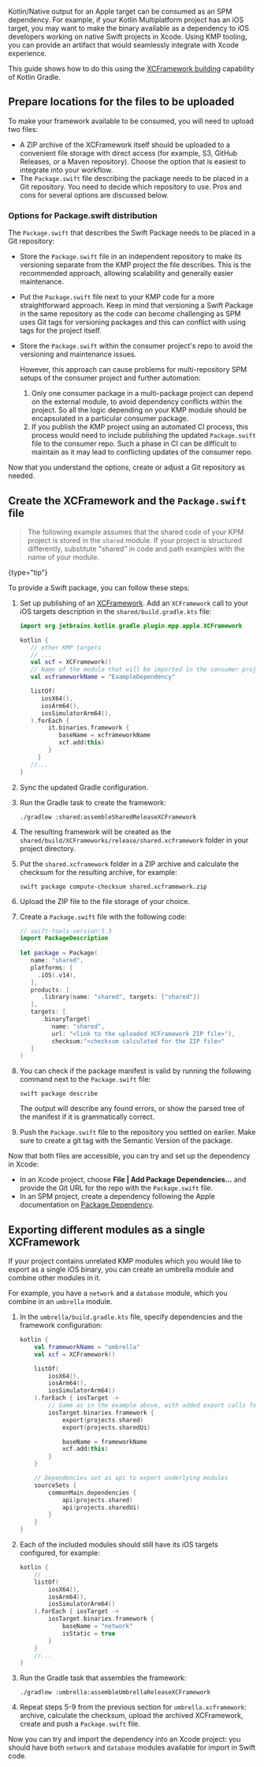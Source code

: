 [//]: # (title: Swift Package export setup)

Kotlin/Native output for an Apple target can be consumed as an SPM dependency.
For example, if your Kotlin Multiplatform project has an iOS target, you may want to make the binary available
as a dependency to iOS developers working on native Swift projects in Xcode. Using KMP tooling, you can provide
an artifact that would seamlessly integrate with Xcode experience.

This guide shows how to do this using the [XCFramework building](multiplatform-build-native-binaries.md#build-xcframeworks)
capability of Kotlin Gradle.

## Prepare locations for the files to be uploaded

To make your framework available to be consumed, you will need to upload two files:
* A ZIP archive of the XCFramework itself should be uploaded to a convenient file storage with direct access (for example,
S3, GitHub Releases, or a Maven repository). Choose the option that is easiest to integrate into your workflow.
* The `Package.swift` file describing the package needs to be placed in a Git repository. You need to decide which
repository to use. Pros and cons for several options are discussed below.

### Options for Package.swift distribution
The `Package.swift` that describes the Swift Package needs to be placed in a Git repository:
* Store the `Package.swift` file in an independent repository to make its versioning separate from the
KMP project the file describes. This is the recommended approach, allowing scalability and generally easier
maintenance.
* Put the `Package.swift` file next to your KMP code for a more straightforward approach. Keep in mind that versioning
a Swift Package in the same repository as the code can become challenging as SPM uses Git tags for versioning packages
and this can conflict with using tags for the project itself. 
* Store the `Package.swift` within the consumer project's repo to avoid the versioning and maintenance issues.

  However, this approach can cause problems for multi-repository SPM setups of the consumer project and further automation:
  1. Only one consumer package in a multi-package project can depend on the external module, to avoid dependency conflicts
  within the project. So all the logic depending on your KMP module should be encapsulated in a particular consumer package.
  2. If you publish the KMP project using an automated CI process, this process would need to include publishing the
  updated `Package.swift` file to the consumer repo. Such a phase in CI can be difficult to maintain as it may lead
  to conflicting updates of the consumer repo.

Now that you understand the options, create or adjust a Git repository as needed.

## Create the XCFramework and the `Package.swift` file

> The following example assumes that the shared code of your KPM project is stored in the `shared` module.
> If your project is structured differently, substitute "shared" in code and path examples with the name of your module.  
>
{type="tip"}

To provide a Swift package, you can follow these steps:
1. Set up publishing of an [XCFramework](multiplatform-build-native-binaries.md#build-xcframeworks). Add an `XCFramework`
call to your iOS targets description in the `shared/build.gradle.kts` file:
   ```kotlin
   import org.jetbrains.kotlin.gradle.plugin.mpp.apple.XCFramework
   
   kotlin {
      // other KMP targets
      // ...
      val xcf = XCFramework()
      // Name of the module that will be imported in the consumer project
      val xcframeworkName = "ExampleDependency"
   
      listOf(
         iosX64(),
         iosArm64(),
         iosSimulatorArm64(),
      ).forEach {
           it.binaries.framework {
              baseName = xcframeworkName
              xcf.add(this)
           }
        }
      //...
   }
   ```
2. Sync the updated Gradle configuration.
3. Run the Gradle task to create the framework:
   
   `./gradlew :shared:assembleSharedReleaseXCFramework`
4. The resulting framework will be created as the `shared/build/XCFrameworks/release/shared.xcframework` folder in your project directory.
5. Put the `shared.xcframework` folder in a ZIP archive and calculate the checksum for the resulting archive, for example:
   
   `swift package compute-checksum shared.xcframework.zip`
6. Upload the ZIP file to the file storage of your choice.
7. Create a `Package.swift` file with the following code:
   ```Swift
   // swift-tools-version:5.3
   import PackageDescription
    
   let package = Package(
      name: "shared",
      platforms: [
        .iOS(.v14),
      ],
      products: [
         .library(name: "shared", targets: ["shared"])
      ],
      targets: [
         .binaryTarget(
            name: "shared",
            url: "<link to the uploaded XCFramework ZIP file>"),
            checksum:"<checksum calculated for the ZIP file>"
      ]
   )
   ```
8. You can check if the package manifest is valid by running the following command next to the `Package.swift` file:

    ```shell
    swift package describe
    ```
    
    The output will describe any found errors, or show the parsed tree of the manifest if it is grammatically correct. 
9. Push the `Package.swift` file to the repository you settled on earlier. Make sure to create a git tag with the
Semantic Version of the package.

Now that both files are accessible, you can try and set up the dependency in Xcode:
* In an Xcode project, choose **File | Add Package Dependencies...** and provide the Git URL for the repo with
the `Package.swift` file.
* In an SPM project, create a dependency following the Apple documentation on [Package.Dependency](https://developer.apple.com/documentation/packagedescription/package/dependency).

## Exporting different modules as a single XCFramework

If your project contains unrelated KMP modules which you would like to export as a single iOS binary, you can create
an umbrella module and combine other modules in it.

For example, you have a `network` and a `database` module, which you combine in an `umbrella` module.

1. In the `umbrella/build.gradle.kts` file, specify dependencies and the framework configuration:

    ```kotlin
    kotlin {
        val frameworkName = "umbrella"
        val xcf = XCFramework()
    
        listOf(
            iosX64(),
            iosArm64(),
            iosSimulatorArm64()
        ).forEach { iosTarget ->
            // Same as in the example above, with added export calls for dependencies
            iosTarget.binaries.framework {
                export(projects.shared)
                export(projects.sharedUi)
    
                baseName = frameworkName
                xcf.add(this)
            }
        }
    
        // Dependencies set as api to export underlying modules
        sourceSets {
            commonMain.dependencies {
                api(projects.shared)
                api(projects.sharedUi)
            }
        }
    }
    ```

2. Each of the included modules should still have its iOS targets configured, for example:

    ```kotlin
    kotlin {
        // ...
        listOf(
            iosX64(),
            iosArm64(),
            iosSimulatorArm64()
        ).forEach { iosTarget ->
            iosTarget.binaries.framework {
                baseName = "network"
                isStatic = true
            }
        }
        //...
    }
    ```

3. Run the Gradle task that assembles the framework:

    ```shell
    ./gradlew :umbrella:assembleUmbrellaReleaseXCFramework
    ```

4. Repeat steps 5-9 from the previous section for `umbrella.xcframework`: archive, calculate the checksum, upload
the archived XCFramework, create and push a `Package.swift` file.

Now you can try and import the dependency into an Xcode project: you should have both `network` and `database` modules
available for import in Swift code.